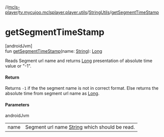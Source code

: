 //[mcls-player](../../../index.md)/[tv.mycujoo.mclsplayer.player.utils](../index.md)/[StringUtils](index.md)/[getSegmentTimeStamp](get-segment-time-stamp.md)

# getSegmentTimeStamp

[androidJvm]\
fun [getSegmentTimeStamp](get-segment-time-stamp.md)(name: [String](https://kotlinlang.org/api/latest/jvm/stdlib/kotlin/-string/index.html)): [Long](https://kotlinlang.org/api/latest/jvm/stdlib/kotlin/-long/index.html)

Reads Segment url name and returns [Long](https://kotlinlang.org/api/latest/jvm/stdlib/kotlin/-long/index.html) presentation of absolute time value or &quot;-1&quot;.

#### Return

Returns `-1` if the the segment name is not in correct format. Else returns the absolute time from segment url name as [Long](https://kotlinlang.org/api/latest/jvm/stdlib/kotlin/-long/index.html).

#### Parameters

androidJvm

| | |
|---|---|
| name | Segment url name [String](https://kotlinlang.org/api/latest/jvm/stdlib/kotlin/-string/index.html) which should be read. |
